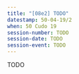 ```yaml
---
title: "[08e2] TODO"
datestamp: 50-04-19/2
when: 50 Cudo 19
session-number: TODO
session-date: TODO
session-event: TODO
---
```

TODO
